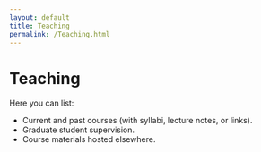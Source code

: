 ```yaml
---
layout: default
title: Teaching
permalink: /Teaching.html
---
```


# Teaching

Here you can list:
- Current and past courses (with syllabi, lecture notes, or links).
- Graduate student supervision.
- Course materials hosted elsewhere.
